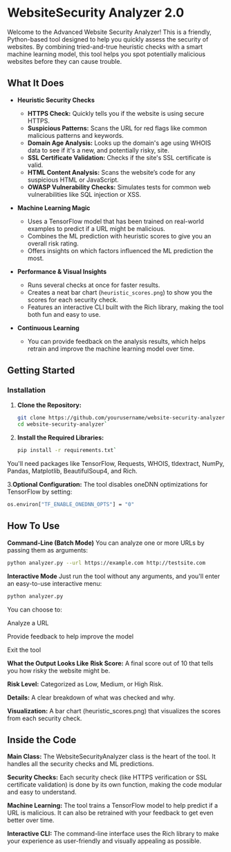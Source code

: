 # WebsiteSecurity Analyzer 2.0

Welcome to the Advanced Website Security Analyzer! This is a friendly, Python-based tool designed to help you quickly assess the security of websites. By combining tried-and-true heuristic checks with a smart machine learning model, this tool helps you spot potentially malicious websites before they can cause trouble.

## What It Does

- **Heuristic Security Checks**
  - **HTTPS Check:** Quickly tells you if the website is using secure HTTPS.
  - **Suspicious Patterns:** Scans the URL for red flags like common malicious patterns and keywords.
  - **Domain Age Analysis:** Looks up the domain's age using WHOIS data to see if it's a new, and potentially risky, site.
  - **SSL Certificate Validation:** Checks if the site's SSL certificate is valid.
  - **HTML Content Analysis:** Scans the website’s code for any suspicious HTML or JavaScript.
  - **OWASP Vulnerability Checks:** Simulates tests for common web vulnerabilities like SQL injection or XSS.

- **Machine Learning Magic**
  - Uses a TensorFlow model that has been trained on real-world examples to predict if a URL might be malicious.
  - Combines the ML prediction with heuristic scores to give you an overall risk rating.
  - Offers insights on which factors influenced the ML prediction the most.

- **Performance & Visual Insights**
  - Runs several checks at once for faster results.
  - Creates a neat bar chart (`heuristic_scores.png`) to show you the scores for each security check.
  - Features an interactive CLI built with the Rich library, making the tool both fun and easy to use.

- **Continuous Learning**
  - You can provide feedback on the analysis results, which helps retrain and improve the machine learning model over time.

## Getting Started

### Installation

1. **Clone the Repository:**
   ```bash
   git clone https://github.com/yourusername/website-security-analyzer.git
   cd website-security-analyzer`
   
2. **Install the Required Libraries:**
   ```bash
   pip install -r requirements.txt`
You'll need packages like TensorFlow, Requests, WHOIS, tldextract, NumPy, Pandas, Matplotlib, BeautifulSoup4, and Rich.

3.**Optional Configuration:**
The tool disables oneDNN optimizations for TensorFlow by setting:
```bash
os.environ["TF_ENABLE_ONEDNN_OPTS"] = "0"
```
## How To Use

**Command-Line (Batch Mode)**
You can analyze one or more URLs by passing them as arguments:
```bash
python analyzer.py --url https://example.com http://testsite.com
```
**Interactive Mode**
Just run the tool without any arguments, and you'll enter an easy-to-use interactive menu:
```bash
python analyzer.py
```
You can choose to:

Analyze a URL

Provide feedback to help improve the model

Exit the tool

**What the Output Looks Like**
**Risk Score:** A final score out of 10 that tells you how risky the website might be.

**Risk Level:** Categorized as Low, Medium, or High Risk.

**Details:** A clear breakdown of what was checked and why.

**Visualization:** A bar chart (heuristic_scores.png) that visualizes the scores from each security check.

## Inside the Code
**Main Class:**
The WebsiteSecurityAnalyzer class is the heart of the tool. It handles all the security checks and ML predictions.

**Security Checks:**
Each security check (like HTTPS verification or SSL certificate validation) is done by its own function, making the code modular and easy to understand.

**Machine Learning:**
The tool trains a TensorFlow model to help predict if a URL is malicious. It can also be retrained with your feedback to get even better over time.

**Interactive CLI:**
The command-line interface uses the Rich library to make your experience as user-friendly and visually appealing as possible.
